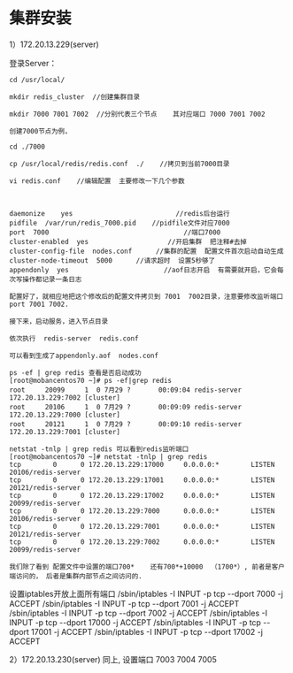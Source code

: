 # 集群安装

1）172.20.13.229(server)

登录Server：

    cd /usr/local/

    mkdir redis_cluster  //创建集群目录

    mkdir 7000 7001 7002  //分别代表三个节点    其对应端口 7000 7001 7002

    创建7000节点为例，

    cd ./7000

    cp /usr/local/redis/redis.conf  ./    //拷贝到当前7000目录

    vi redis.conf    //编辑配置  主要修改一下几个参数

 

    daemonize    yes                          //redis后台运行
    pidfile  /var/run/redis_7000.pid    //pidfile文件对应7000
    port  7000                                  //端口7000
    cluster-enabled  yes                    //开启集群  把注释#去掉
    cluster-config-file  nodes.conf      //集群的配置  配置文件首次启动自动生成
    cluster-node-timeout  5000      //请求超时  设置5秒够了
    appendonly  yes                        //aof日志开启  有需要就开启，它会每次写操作都记录一条日志

    配置好了，就相应地把这个修改后的配置文件拷贝到 7001  7002目录，注意要修改监听端口port 7001 7002.

    接下来，启动服务，进入节点目录

    依次执行  redis-server  redis.conf

    可以看到生成了appendonly.aof  nodes.conf
    
    ps -ef | grep redis 查看是否启动成功
    [root@mobancentos70 ~]# ps -ef|grep redis
    root     20099     1  0 7月29 ?       00:09:04 redis-server 172.20.13.229:7002 [cluster]
    root     20106     1  0 7月29 ?       00:09:09 redis-server 172.20.13.229:7000 [cluster]
    root     20121     1  0 7月29 ?       00:09:10 redis-server 172.20.13.229:7001 [cluster]
    
    netstat -tnlp | grep redis 可以看到redis监听端口
    [root@mobancentos70 ~]# netstat -tnlp | grep redis
    tcp        0      0 172.20.13.229:17000     0.0.0.0:*        LISTEN      20106/redis-server
    tcp        0      0 172.20.13.229:17001     0.0.0.0:*        LISTEN      20121/redis-server
    tcp        0      0 172.20.13.229:17002     0.0.0.0:*        LISTEN      20099/redis-server
    tcp        0      0 172.20.13.229:7000      0.0.0.0:*        LISTEN      20106/redis-server
    tcp        0      0 172.20.13.229:7001      0.0.0.0:*        LISTEN      20121/redis-server
    tcp        0      0 172.20.13.229:7002      0.0.0.0:*        LISTEN      20099/redis-server
    
    我们除了看到 配置文件中设置的端口700*    还有700*+10000  （1700*）, 前者是客户端访问的， 后者是集群内部节点之间访问的.
    
  设置iptables开放上面所有端口
  /sbin/iptables -I INPUT -p tcp --dport 7000 -j ACCEPT
  /sbin/iptables -I INPUT -p tcp --dport 7001 -j ACCEPT
  /sbin/iptables -I INPUT -p tcp --dport 7002 -j ACCEPT
  /sbin/iptables -I INPUT -p tcp --dport 17000 -j ACCEPT
  /sbin/iptables -I INPUT -p tcp --dport 17001 -j ACCEPT
  /sbin/iptables -I INPUT -p tcp --dport 17002 -j ACCEPT
    
2）172.20.13.230(server)
   同上, 设置端口  7003  7004  7005